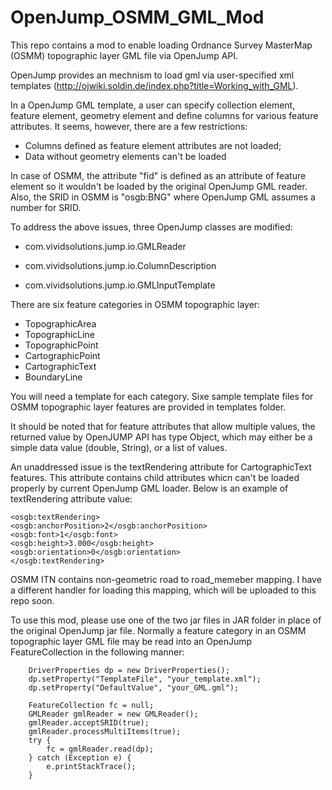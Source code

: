 # OpenJump_OSMM_GML_Mod

This repo contains a mod to enable loading Ordnance Survey MasterMap (OSMM) topographic layer GML file via OpenJump API.

OpenJump provides an mechnism to load gml via user-specified xml templates (http://ojwiki.soldin.de/index.php?title=Working_with_GML). 

In a OpenJump GML template, a user can specify collection element, feature element, geometry element and define columns for various feature attributes. It seems, however, there are a few restrictions:
- Columns defined as feature element attributes are not loaded; 
- Data without geometry elements can't be loaded

In case of OSMM, the attribute "fid" is defined as an attribute of feature element so it wouldn't be loaded by the original OpenJump GML reader. Also, the SRID in OSMM is "osgb:BNG" where OpenJump GML assumes a number for SRID.

To address the above issues, three OpenJump classes are modified:

- com.vividsolutions.jump.io.GMLReader

- com.vividsolutions.jump.io.ColumnDescription

- com.vividsolutions.jump.io.GMLInputTemplate

There are six feature categories in OSMM topographic layer:

- TopographicArea
- TopographicLine
- TopographicPoint
- CartographicPoint
- CartographicText
- BoundaryLine

You will need a template for each category. Sixe sample template files for OSMM topographic layer features are provided in templates folder. 

It should be noted that for feature attributes that allow multiple values, the returned value by OpenJUMP API has type Object, which may either be a simple data value (double, String), or a list of values.

An unaddressed issue is the textRendering attribute for CartographicText features. This attribute contains child attributes whicn can't be loaded properly by current OpenJump GML loader. Below is an example of textRendering attribute value:

	<osgb:textRendering>
	<osgb:anchorPosition>2</osgb:anchorPosition>
	<osgb:font>1</osgb:font>
	<osgb:height>3.000</osgb:height>
	<osgb:orientation>0</osgb:orientation>
	</osgb:textRendering>

OSMM ITN contains non-geometric road to road_memeber mapping. I have a different handler for loading this mapping, which will be uploaded to this repo soon.

To use this mod, please use one of the two jar files in JAR folder in place of the original OpenJump jar file. Normally a feature category in an OSMM topographic layer GML file may be read into an OpenJump FeatureCollection in the following manner:

		DriverProperties dp = new DriverProperties();
		dp.setProperty("TemplateFile", "your_template.xml");
		dp.setProperty("DefaultValue", "your_GML.gml");
		
		FeatureCollection fc = null;
		GMLReader gmlReader = new GMLReader();
		gmlReader.acceptSRID(true);
		gmlReader.processMultiItems(true);
		try {
			fc = gmlReader.read(dp);
		} catch (Exception e) {
			e.printStackTrace();
		}
